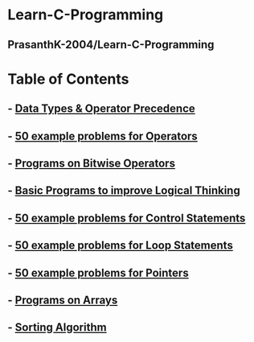 # Learn-C-Programming
PrasanthK-2004/Learn-C-Programming
---

# Table of Contents


## - [Data Types & Operator Precedence](Data%20types%20&%20Operator%20Precedence.md)
## - [50 example problems for Operators](Operators.md)
## - [Programs on Bitwise Operators](Bitwise%20Operators.md)
## - [Basic Programs to improve Logical Thinking](Basic%20Programs.md)
## - [50 example problems for Control Statements](Control%20Statements.md)
## - [50 example problems for Loop Statements](Loop_Statements.md)
## - [50 example problems for Pointers](Pointers.md)
## - [Programs on Arrays](Arrays.md)
## - [Sorting Algorithm](Sorting.md)
